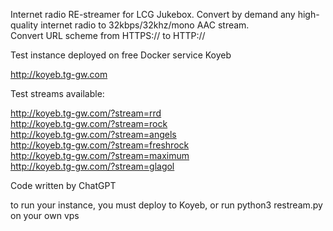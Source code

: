 Internet radio RE-streamer for LCG Jukebox. Convert by demand any high-quality internet radio to 32kbps/32khz/mono AAC stream.  
Convert URL scheme from HTTPS:// to HTTP://

Test instance deployed on free Docker service Koyeb 

http://koyeb.tg-gw.com

Test streams available:

http://koyeb.tg-gw.com/?stream=rrd  
http://koyeb.tg-gw.com/?stream=rock  
http://koyeb.tg-gw.com/?stream=angels  
http://koyeb.tg-gw.com/?stream=freshrock  
http://koyeb.tg-gw.com/?stream=maximum  
http://koyeb.tg-gw.com/?stream=glagol   


Code written by ChatGPT

to run your instance, you must deploy to Koyeb, or run 
python3 restream.py 
on your own vps
